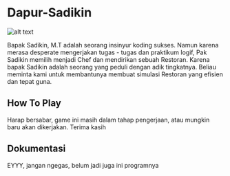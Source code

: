 # Dapur-Sadikin
![alt text][logo]

[logo]: http://1.bp.blogspot.com/-OWIivMFu_GM/WfiZFXJpTzI/AAAAAAAAB3Q/dekraY8x2-cXiI3lPzFU3S6hCuNxWxGuACK4BGAYYCw/s1600/indomie.png "Seleraku"

Bapak Sadikin, M.T adalah seorang insinyur koding sukses. Namun karena merasa desperate mengerjakan tugas - tugas dan praktikum logif, Pak Sadikin memilih menjadi Chef dan mendirikan sebuah Restoran.
Karena bapak Sadikin adalah seorang yang peduli dengan adik tingkatnya. Beliau meminta kami untuk membantunya membuat simulasi Restoran yang efisien dan tepat guna.

## How To Play
Harap bersabar, game ini masih dalam tahap pengerjaan, atau mungkin baru akan dikerjakan. Terima kasih
## Dokumentasi
EYYY, jangan ngegas, belum jadi juga ini programnya
